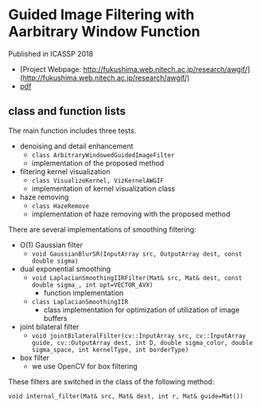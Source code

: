 # Guided Image Filtering with Aarbitrary Window Function

Published in ICASSP 2018

* [Project Webpage: http://fukushima.web.nitech.ac.jp/research/awgif/](http://fukushima.web.nitech.ac.jp/research/awgif/)
* [pdf](http://fukushima.web.nitech.ac.jp/paper/2018_icassp_fukushima.pdf)

## class and function lists
The main function includes three tests.

* denoising and detail enhancement
	* ```class ArbitraryWindowedGuidedImageFilter```
	* implementation of the proposed method
* filtering kernel visualization
	* ```class VisualizeKernel, VizKernelAWGIF```
	* implementation of kernel visualization class
* haze removing
	* ```class HazeRemove```
	* implementation of haze removing with the proposed method

There are several implementations of smoothing filtering:

* O(1) Gaussian filter
	* ```void GaussianBlurSR(InputArray src, OutputArray dest, const double sigma)```
* dual exponential smoothing
	* ```void LaplacianSmoothingIIRFilter(Mat& src, Mat& dest, const double sigma_, int opt=VECTOR_AVX)```
		* function implementation
	* ```class LaplacianSmoothingIIR```
		* class implementation for optimization of utilization of image buffers 
* joint bilateral filter
	* ```void jointBilateralFilter(cv::InputArray src, cv::InputArray guide, cv::OutputArray dest, int D, double sigma_color, double sigma_space, int kernelType, int borderType)```
* box filter
	* we use OpenCV for box filtering

These filters are switched in the class of the following method:

```void internal_filter(Mat& src, Mat& dest, int r, Mat& guide=Mat())```


